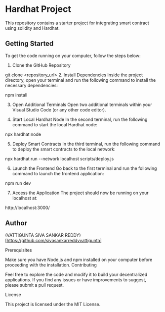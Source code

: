 # Hardhat Project

This repository contains a starter project for integrating smart contract using solidity and Hardhat.

## Getting Started

To get the code running on your computer, follow the steps below:

1. Clone the GitHub Repository

git clone <repository_url>
2. Install Dependencies
Inside the project directory, open your terminal and run the following command to install the necessary dependencies:

npm install

3. Open Additional Terminals
Open two additional terminals within your Visual Studio Code (or any other code editor).

4. Start Local Hardhat Node
In the second terminal, run the following command to start the local Hardhat node:

npx hardhat node

5. Deploy Smart Contracts
In the third terminal, run the following command to deploy the smart contracts to the local network:

npx hardhat run --network localhost scripts/deploy.js

6. Launch the Frontend
Go back to the first terminal and run the following command to launch the frontend application:


npm run dev

7. Access the Application
The project should now be running on your localhost at: 

http://localhost:3000/

## Author

(VATTIGUNTA SIVA SANKAR REDDY)[https://github.com/sivasankarreddyvattigunta]

Prerequisites

Make sure you have Node.js and npm installed on your computer before proceeding with the installation.
Contributing

Feel free to explore the code and modify it to build your decentralized applications. If you find any issues or have improvements to suggest, please submit a pull request.

License

This project is licensed under the MIT License.
